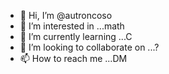 - 👋 Hi, I’m @autroncoso
- 👀 I’m interested in ...math
- 🌱 I’m currently learning ...C
- 💞️ I’m looking to collaborate on ...?
- 📫 How to reach me ...DM

<!---
autroncoso/autroncoso is a ✨ special ✨ repository because its `README.md` (this file) appears on your GitHub profile.
You can click the Preview link to take a look at your changes.
--->
